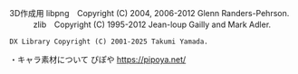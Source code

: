 3D作成用
             libpng　Copyright (C) 2004, 2006-2012 Glenn Randers-Pehrson.
	　　　zlib　Copyright (C) 1995-2012 Jean-loup Gailly and Mark Adler.

    DX Library Copyright (C) 2001-2025 Takumi Yamada.



・キャラ素材について
ぴぽや https://pipoya.net/
